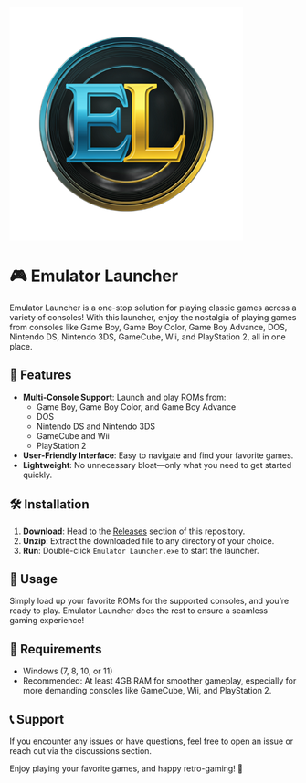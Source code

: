 ![Emulator Launcher Logo](unnamed_processed.png)
# 🎮 Emulator Launcher

Emulator Launcher is a one-stop solution for playing classic games across a variety of consoles! With this launcher, enjoy the nostalgia of playing games from consoles like Game Boy, Game Boy Color, Game Boy Advance, DOS, Nintendo DS, Nintendo 3DS, GameCube, Wii, and PlayStation 2, all in one place.

## 🚀 Features
- **Multi-Console Support**: Launch and play ROMs from:
  - Game Boy, Game Boy Color, and Game Boy Advance
  - DOS
  - Nintendo DS and Nintendo 3DS
  - GameCube and Wii
  - PlayStation 2
- **User-Friendly Interface**: Easy to navigate and find your favorite games.
- **Lightweight**: No unnecessary bloat—only what you need to get started quickly.

## 🛠 Installation
1. **Download**: Head to the [Releases](https://github.com/bobbydanieljones/Emulator-Launcher-Public/releases) section of this repository.
2. **Unzip**: Extract the downloaded file to any directory of your choice.
3. **Run**: Double-click `Emulator Launcher.exe` to start the launcher.

## 📂 Usage
Simply load up your favorite ROMs for the supported consoles, and you’re ready to play. Emulator Launcher does the rest to ensure a seamless gaming experience!

## 🔧 Requirements
- Windows (7, 8, 10, or 11)
- Recommended: At least 4GB RAM for smoother gameplay, especially for more demanding consoles like GameCube, Wii, and PlayStation 2.

## 📞 Support
If you encounter any issues or have questions, feel free to open an issue or reach out via the discussions section.

Enjoy playing your favorite games, and happy retro-gaming! 🎉
